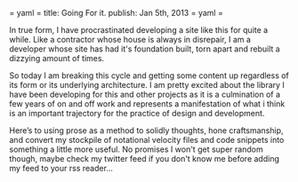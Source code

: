 = yaml =
title: Going For it.
publish: Jan 5th, 2013
= yaml =

In true form, I have procrastinated developing a site like this for quite a while. Like a contractor whose house is always in disrepair, I am a developer whose site has had it's foundation built, torn apart and rebuilt a dizzying amount of times.

So today I am breaking this cycle and getting some content up regardless of its form or its underlying architecture. I am pretty excited about the library I have been developing for this and other projects as it is a culmination of a few years of on and off work and represents a manifestation of what i think is an important trajectory for the practice of design and development.

Here’s to using prose as a method to solidly thoughts, hone craftsmanship, and convert my stockpile of notational velocity files and code snippets into something a little more useful. No promises I won't get super random though, maybe check my twitter feed if you don't know me before adding my feed to your rss reader...
